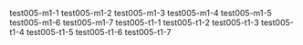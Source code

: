test005-m1-1
test005-m1-2
test005-m1-3
test005-m1-4
test005-m1-5
test005-m1-6
test005-m1-7
test005-t1-1
test005-t1-2
test005-t1-3
test005-t1-4
test005-t1-5
test005-t1-6
test005-t1-7